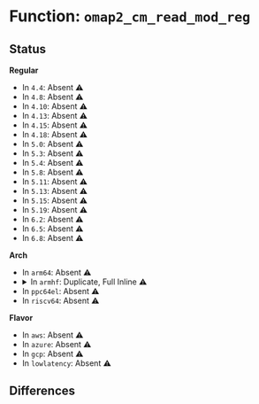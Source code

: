 # Function: <code>omap2_cm_read_mod_reg</code>

## Status
<b>Regular</b>
<ul>
<li>
In <code>4.4</code>: Absent ⚠️
</li>
<li>
In <code>4.8</code>: Absent ⚠️
</li>
<li>
In <code>4.10</code>: Absent ⚠️
</li>
<li>
In <code>4.13</code>: Absent ⚠️
</li>
<li>
In <code>4.15</code>: Absent ⚠️
</li>
<li>
In <code>4.18</code>: Absent ⚠️
</li>
<li>
In <code>5.0</code>: Absent ⚠️
</li>
<li>
In <code>5.3</code>: Absent ⚠️
</li>
<li>
In <code>5.4</code>: Absent ⚠️
</li>
<li>
In <code>5.8</code>: Absent ⚠️
</li>
<li>
In <code>5.11</code>: Absent ⚠️
</li>
<li>
In <code>5.13</code>: Absent ⚠️
</li>
<li>
In <code>5.15</code>: Absent ⚠️
</li>
<li>
In <code>5.19</code>: Absent ⚠️
</li>
<li>
In <code>6.2</code>: Absent ⚠️
</li>
<li>
In <code>6.5</code>: Absent ⚠️
</li>
<li>
In <code>6.8</code>: Absent ⚠️
</li>
</ul>
<b>Arch</b>
<ul>
<li>
In <code>arm64</code>: Absent ⚠️
</li>
<li>
<details>
<summary>In <code>armhf</code>: Duplicate, Full Inline ⚠️</summary>

**Collision:** Static Duplication

**Inline:** Full

**Transformation:** False

**Instances:**

```
In arch/arm/mach-omap2/prm3xxx.c (c1516dd0)
Location: arch/arm/mach-omap2/cm2xxx_3xxx.h:50
Inline: True
Inline callers:
  - arch/arm/mach-omap2/prm3xxx.c:omap3_prm_init_pm
  - arch/arm/mach-omap2/prm3xxx.c:omap3xxx_prm_clear_mod_irqs
  - arch/arm/mach-omap2/prm3xxx.c:omap3xxx_prm_clear_mod_irqs
  - arch/arm/mach-omap2/prm3xxx.c:omap3xxx_prm_clear_mod_irqs
  - arch/arm/mach-omap2/prm3xxx.c:omap3xxx_prm_clear_mod_irqs
```
```
In arch/arm/mach-omap2/cm3xxx.c (c0341a0c)
Location: arch/arm/mach-omap2/cm2xxx_3xxx.h:50
Inline: True
Inline callers:
  - arch/arm/mach-omap2/cm3xxx.c:omap3_cm_save_scratchpad_contents
  - arch/arm/mach-omap2/cm3xxx.c:omap3_cm_save_scratchpad_contents
  - arch/arm/mach-omap2/cm3xxx.c:omap3_cm_save_scratchpad_contents
  - arch/arm/mach-omap2/cm3xxx.c:omap3_cm_save_scratchpad_contents
  - arch/arm/mach-omap2/cm3xxx.c:omap3_cm_save_scratchpad_contents
  - arch/arm/mach-omap2/cm3xxx.c:omap3_cm_save_scratchpad_contents
  - arch/arm/mach-omap2/cm3xxx.c:omap3_cm_save_scratchpad_contents
  - arch/arm/mach-omap2/cm3xxx.c:omap3_cm_save_scratchpad_contents
  - arch/arm/mach-omap2/cm3xxx.c:omap3_cm_save_scratchpad_contents
  - arch/arm/mach-omap2/cm3xxx.c:omap3_cm_save_scratchpad_contents
  - arch/arm/mach-omap2/cm3xxx.c:omap3_cm_save_scratchpad_contents
  - arch/arm/mach-omap2/cm3xxx.c:omap3_cm_save_context
  - arch/arm/mach-omap2/cm3xxx.c:omap3_cm_save_context
  - arch/arm/mach-omap2/cm3xxx.c:omap3_cm_save_context
  - arch/arm/mach-omap2/cm3xxx.c:omap3_cm_save_context
  - arch/arm/mach-omap2/cm3xxx.c:omap3_cm_save_context
  - arch/arm/mach-omap2/cm3xxx.c:omap3_cm_save_context
  - arch/arm/mach-omap2/cm3xxx.c:omap3_cm_save_context
  - arch/arm/mach-omap2/cm3xxx.c:omap3_cm_save_context
  - arch/arm/mach-omap2/cm3xxx.c:omap3_cm_save_context
  - arch/arm/mach-omap2/cm3xxx.c:omap3_cm_save_context
  - arch/arm/mach-omap2/cm3xxx.c:omap3_cm_save_context
  - arch/arm/mach-omap2/cm3xxx.c:omap3_cm_save_context
  - arch/arm/mach-omap2/cm3xxx.c:omap3_cm_save_context
  - arch/arm/mach-omap2/cm3xxx.c:omap3_cm_save_context
  - arch/arm/mach-omap2/cm3xxx.c:omap3_cm_save_context
  - arch/arm/mach-omap2/cm3xxx.c:omap3_cm_save_context
  - arch/arm/mach-omap2/cm3xxx.c:omap3_cm_save_context
  - arch/arm/mach-omap2/cm3xxx.c:omap3_cm_save_context
  - arch/arm/mach-omap2/cm3xxx.c:omap3_cm_save_context
  - arch/arm/mach-omap2/cm3xxx.c:omap3_cm_save_context
  - arch/arm/mach-omap2/cm3xxx.c:omap3_cm_save_context
  - arch/arm/mach-omap2/cm3xxx.c:omap3_cm_save_context
  - arch/arm/mach-omap2/cm3xxx.c:omap3_cm_save_context
  - arch/arm/mach-omap2/cm3xxx.c:omap3_cm_save_context
  - arch/arm/mach-omap2/cm3xxx.c:omap3_cm_save_context
  - arch/arm/mach-omap2/cm3xxx.c:omap3_cm_save_context
  - arch/arm/mach-omap2/cm3xxx.c:omap3_cm_save_context
  - arch/arm/mach-omap2/cm3xxx.c:omap3_cm_save_context
  - arch/arm/mach-omap2/cm3xxx.c:omap3_cm_save_context
  - arch/arm/mach-omap2/cm3xxx.c:omap3_cm_save_context
  - arch/arm/mach-omap2/cm3xxx.c:omap3_cm_save_context
  - arch/arm/mach-omap2/cm3xxx.c:omap3_cm_save_context
  - arch/arm/mach-omap2/cm3xxx.c:omap3_cm_save_context
  - arch/arm/mach-omap2/cm3xxx.c:omap3_cm_save_context
  - arch/arm/mach-omap2/cm3xxx.c:omap3_cm_save_context
  - arch/arm/mach-omap2/cm3xxx.c:omap3_cm_save_context
  - arch/arm/mach-omap2/cm3xxx.c:omap3_cm_save_context
  - arch/arm/mach-omap2/cm3xxx.c:omap3_cm_save_context
  - arch/arm/mach-omap2/cm3xxx.c:omap3_cm_save_context
  - arch/arm/mach-omap2/cm3xxx.c:omap3_cm_save_context
  - arch/arm/mach-omap2/cm3xxx.c:omap3_cm_save_context
  - arch/arm/mach-omap2/cm3xxx.c:omap3_cm_save_context
  - arch/arm/mach-omap2/cm3xxx.c:omap3_cm_save_context
  - arch/arm/mach-omap2/cm3xxx.c:omap3_cm_save_context
  - arch/arm/mach-omap2/cm3xxx.c:omap3_cm_save_context
  - arch/arm/mach-omap2/cm3xxx.c:omap3_cm_save_context
  - arch/arm/mach-omap2/cm3xxx.c:omap3_cm_save_context
  - arch/arm/mach-omap2/cm3xxx.c:omap3_cm_save_context
  - arch/arm/mach-omap2/cm3xxx.c:omap3_cm_save_context
  - arch/arm/mach-omap2/cm3xxx.c:omap3_cm_save_context
  - arch/arm/mach-omap2/cm3xxx.c:omap3_cm_save_context
  - arch/arm/mach-omap2/cm3xxx.c:omap3_cm_save_context
  - arch/arm/mach-omap2/cm3xxx.c:omap3_cm_save_context
  - arch/arm/mach-omap2/cm3xxx.c:omap3_cm_save_context
  - arch/arm/mach-omap2/cm3xxx.c:omap3_cm_save_context
  - arch/arm/mach-omap2/cm3xxx.c:omap3_cm_save_context
  - arch/arm/mach-omap2/cm3xxx.c:omap3_cm_save_context
  - arch/arm/mach-omap2/cm3xxx.c:omap3_cm_save_context
  - arch/arm/mach-omap2/cm3xxx.c:omap3_cm_save_context
  - arch/arm/mach-omap2/cm3xxx.c:omap3xxx_clkdm_clk_disable
  - arch/arm/mach-omap2/cm3xxx.c:omap3xxx_clkdm_clk_disable
  - arch/arm/mach-omap2/cm3xxx.c:omap3xxx_clkdm_clk_disable
  - arch/arm/mach-omap2/cm3xxx.c:omap3xxx_clkdm_clk_disable
  - arch/arm/mach-omap2/cm3xxx.c:omap3xxx_clkdm_clk_disable
  - arch/arm/mach-omap2/cm3xxx.c:omap3xxx_clkdm_clk_enable
  - arch/arm/mach-omap2/cm3xxx.c:omap3xxx_clkdm_clk_enable
  - arch/arm/mach-omap2/cm3xxx.c:omap3xxx_clkdm_clk_enable
  - arch/arm/mach-omap2/cm3xxx.c:omap3xxx_clkdm_clk_enable
  - arch/arm/mach-omap2/cm3xxx.c:omap3xxx_clkdm_deny_idle
  - arch/arm/mach-omap2/cm3xxx.c:omap3xxx_clkdm_allow_idle
  - arch/arm/mach-omap2/cm3xxx.c:omap3xxx_clkdm_clear_all_sleepdeps
  - arch/arm/mach-omap2/cm3xxx.c:omap3xxx_clkdm_read_sleepdep
  - arch/arm/mach-omap2/cm3xxx.c:omap3xxx_clkdm_del_sleepdep
  - arch/arm/mach-omap2/cm3xxx.c:omap3xxx_clkdm_add_sleepdep
  - arch/arm/mach-omap2/cm3xxx.c:omap3xxx_cm_wait_module_ready
```
</details>
</li>
<li>
In <code>ppc64el</code>: Absent ⚠️
</li>
<li>
In <code>riscv64</code>: Absent ⚠️
</li>
</ul>
<b>Flavor</b>
<ul>
<li>
In <code>aws</code>: Absent ⚠️
</li>
<li>
In <code>azure</code>: Absent ⚠️
</li>
<li>
In <code>gcp</code>: Absent ⚠️
</li>
<li>
In <code>lowlatency</code>: Absent ⚠️
</li>
</ul>

## Differences
